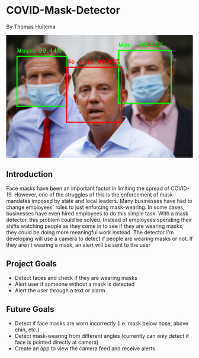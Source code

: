 # COVID-Mask-Detector
By Thomas Huitema

![image of predicting masks on faces](images/facedetect01.png)
## Introduction
Face masks have been an important factor in limiting the spread of COVID-19. However, one of the struggles of this is the enforcement of mask mandates imposed by state and local leaders. Many businesses have had to change employees' roles to just enforcing mask-wearing. In some cases, businesses have even hired employees to do this simple task. With a mask detector, this problem could be solved. Instead of employees spending their shifts watching people as they come in to see if they are wearing masks, they could be doing more meaningful work instead. The detector I'm developing will use a camera to detect if people are wearing masks or not. If they aren't wearing a mask, an alert will be sent to the user

## Project Goals
- Detect faces and check if they are wearing masks
- Alert user if someone without a mask is detected
- Alert the user through a text or alarm

## Future Goals
- Detect if face masks are worn incorrectly (i.e. mask below nose, above chin, etc.)
- Detect mask-wearing from different angles (currently can only detect if face is pointed directly at camera)
- Create an app to view the camera feed and receive alerts
